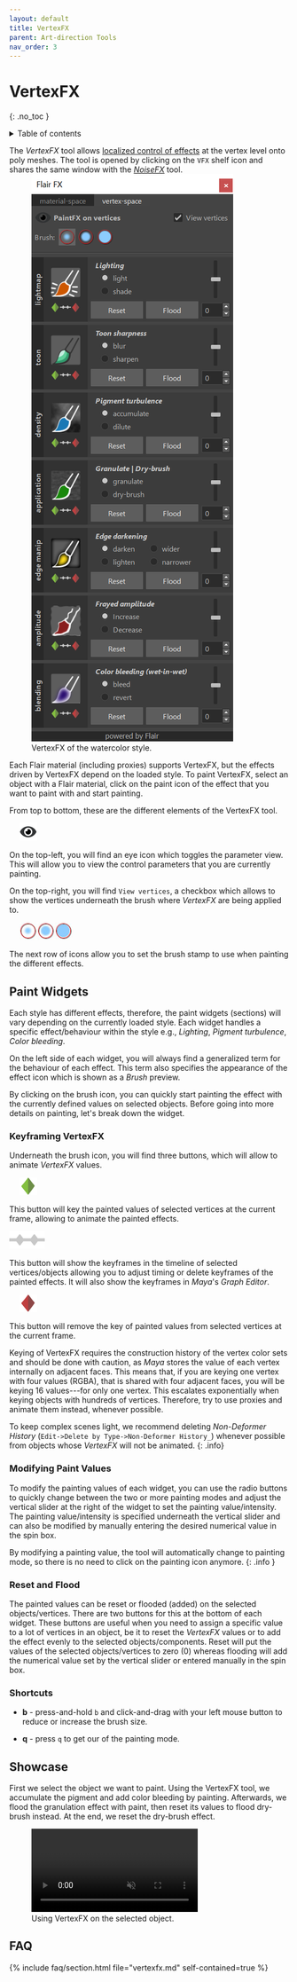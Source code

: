 ```yaml
---
layout: default
title: VertexFX
parent: Art-direction Tools
nav_order: 3
---
```


# VertexFX
{: .no_toc }

<details close markdown="block">
  <summary>
    Table of contents
  </summary>
  {: .text-delta }
1. TOC
{:toc}
</details>

The _VertexFX_ tool allows [localized control of effects](#showcase) at the vertex level onto poly meshes. The tool is opened by clicking on the `VFX` shelf icon and shares the same window with the [_NoiseFX_](../noisefx) tool.

<figure class="float-right aio-ui" style="margin-top:-1em;">
	<img src="/media/art-direction/vertexfx/ui-vertexfx.png" alt="VertexFX tool window">
	<figcaption>VertexFX of the watercolor style.</figcaption>
</figure>

Each Flair material (including proxies) supports VertexFX, but the effects driven by VertexFX depend on the loaded style. To paint VertexFX, select an object with a Flair material, click on the paint icon of the effect that you want to paint with and start painting.

From top to bottom, these are the different elements of the VertexFX tool.

<figure class="float-left" style="margin: 0.5em 18px 0">
	<img src="/media/ui/icons/viewPassive.png" alt="View VertexFX"  style="max-height: 32px">
</figure>

On the top-left, you will find an eye icon which toggles the parameter view. This will allow you to view the control parameters that you are currently painting.

On the top-right, you will find `View vertices`, a checkbox which allows to show the vertices underneath the brush where _VertexFX_ are being applied to.

<figure class="float-left" style="margin: 0.5em 18px 0">
	<img src="/media/ui/icons/brushes.jpg" alt="Brush types"  style="max-height: 32px">
</figure>

The next row of icons allow you to set the brush stamp to use when painting the different effects.


## Paint Widgets
Each style has different effects, therefore, the paint widgets (sections) will vary depending on the currently loaded style. Each widget handles a specific effect/behaviour within the style e.g., _Lighting_, _Pigment turbulence_, _Color bleeding_.

On the left side of each widget, you will always find a generalized term for the behaviour of each effect. This term also specifies the appearance of the effect icon which is shown as a _Brush_ preview.

By clicking on the brush icon, you can quickly start painting the effect with the currently defined values on selected objects. Before going into more details on painting, let's break down the widget.

### Keyframing VertexFX
Underneath the brush icon, you will find three buttons, which will allow to animate _VertexFX_ values.

<figure class="float-left" style="margin: 0.5em 18px 0">
	<img src="/media/ui/icons/insertKey.png" alt="Insert key on selected vertices"  style="max-height: 32px">
</figure>

This button will key the painted values of selected vertices at the current frame, allowing to animate the painted effects.

<figure class="float-left" style="margin: 0.6em 4px 0 0">
	<img src="/media/ui/icons/timeline.png" alt="Show timeline of selected vertices"  style="max-height: 32px">
</figure>

This button will show the keyframes in the timeline of selected vertices/objects allowing you to adjust timing or delete keyframes of the painted effects. It will also show the keyframes in _Maya_'s _Graph Editor_.

<figure class="float-left" style="margin: 0.5em 18px 0">
	<img src="/media/ui/icons/removeKey.png" alt="Remove key on selected vertices"  style="max-height: 32px">
</figure>

This button will remove the key of painted values from selected vertices at the current frame.

Keying of VertexFX requires the construction history of the vertex color sets and should be done with caution, as _Maya_ stores the value of each vertex internally on adjacent faces. This means that, if you are keying one vertex with four values (RGBA), that is shared with four adjacent faces, you will be keying 16 values---for only one vertex. This escalates exponentially when keying objects with hundreds of vertices. Therefore, try to use proxies and animate them instead, whenever possible.

To keep complex scenes light, we recommend deleting _Non-Deformer History_ (`Edit->Delete by Type->Non-Deformer History_`) whenever possible from objects whose _VertexFX_ will not be animated.
{: .info}


### Modifying Paint Values
To modify the painting values of each widget, you can use the radio buttons to quickly change between the two or more painting modes and adjust the vertical slider at the right of the widget to set the painting value/intensity. The painting value/intensity is specified underneath the vertical slider and can also be modified by manually entering the desired numerical value in the spin box.

By modifying a painting value, the tool will automatically change to painting mode, so there is no need to click on the painting icon anymore.
{: .info }

### Reset and Flood
The painted values can be reset or flooded (added) on the selected objects/vertices. There are two buttons for this at the bottom of each widget. These buttons are useful when you need to assign a specific value to a lot of vertices in an object, be it to reset the _VertexFX_ values or to add the effect evenly to the selected objects/components. Reset will put the values of the selected objects/vertices to zero (0) whereas flooding will add the numerical value set by the vertical slider or entered manually in the spin box.

### Shortcuts

* **b** - press-and-hold `b` and click-and-drag with your left mouse button to reduce or increase the brush size.

* **q** - press `q` to get our of the painting mode.

## Showcase
First we select the object we want to paint. Using the VertexFX tool, we accumulate the pigment and add color bleeding by painting. Afterwards, we flood the granulation effect with paint, then reset its values to flood dry-brush instead. At the end, we reset the dry-brush effect.  

<figure class="float-center aio-ui">
 <video autoplay loop muted playsinline style="max-width:450px">
   <source src="/media/art-direction/vertexfx/showcase.mp4" type="video/mp4">
 </video>
 <figcaption>Using VertexFX on the selected object.</figcaption>
</figure>

## FAQ
{% include faq/section.html file="vertexfx.md" self-contained=true %}